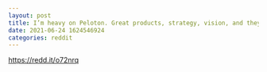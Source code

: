 ```yaml
--- 
layout: post 
title: I’m heavy on Peloton. Great products, strategy, vision, and they are just getting started. Agree? 
date: 2021-06-24 1624546924 
categories: reddit 
--- 
```

https://redd.it/o72nrq